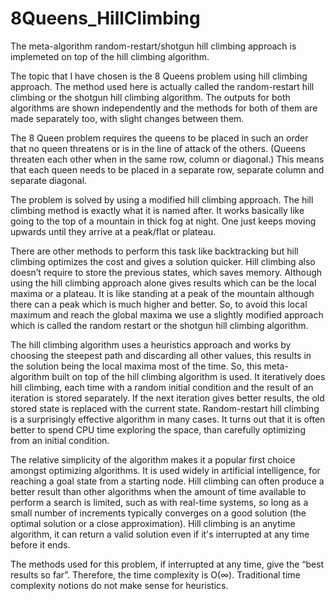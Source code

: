 # 8Queens_HillClimbing
The meta-algorithm random-restart/shotgun hill climbing approach is implemeted on top of the hill climbing algorithm.

The topic that I have chosen is the 8 Queens problem using hill climbing approach. The method used here is actually called the random-restart hill climbing or the shotgun hill climbing algorithm. The outputs for both algorithms are shown independently and the methods for both of them are made separately too, with slight changes between them. 

The 8 Queen problem requires the queens to be placed in such an order that no queen threatens or is in the line of attack of the others. (Queens threaten each other when in the same row, column or diagonal.) This means that each queen needs to be placed in a separate row, separate column and separate diagonal.

The problem is solved by using a modified hill climbing approach. The hill climbing method is exactly what it is named after. It works basically like going to the top of a mountain in thick fog at night. One just keeps moving upwards until they arrive at a peak/flat or plateau.

There are other methods to perform this task like backtracking but hill climbing optimizes the cost and gives a solution quicker. Hill climbing also doesn’t require to store the previous states, which saves memory. Although using the hill climbing approach alone gives results which can be the local maxima or a plateau. It is like standing at a peak of the mountain although there can a peak which is much higher and better. So, to avoid this local maximum and reach the global maxima we use a slightly modified approach which is called the random restart or the shotgun hill climbing algorithm.

The hill climbing algorithm uses a heuristics approach and works by choosing the steepest path and discarding all other values, this results in the solution being the local maxima most of the time. So, this meta-algorithm built on top of the hill climbing algorithm is used. It iteratively does hill climbing, each time with a random initial condition and the result of an iteration is stored separately. If the next iteration gives better results, the old stored state is replaced with the current state. Random-restart hill climbing is a surprisingly effective algorithm in many cases. It turns out that it is often better to spend CPU time exploring the space, than carefully optimizing from an initial condition.

The relative simplicity of the algorithm makes it a popular first choice amongst optimizing algorithms. It is used widely in artificial intelligence, for reaching a goal state from a starting node. Hill climbing can often produce a better result than other algorithms when the amount of time available to perform a search is limited, such as with real-time systems, so long as a small number of increments typically converges on a good solution (the optimal solution or a close approximation). Hill climbing is an anytime algorithm, it can return a valid solution even if it's interrupted at any time before it ends. 

The methods used for this problem, if interrupted at any time, give the “best results so far”. Therefore, the time complexity is O(∞). Traditional time complexity notions do not make sense for heuristics. 
